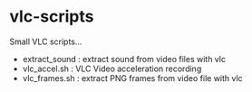 # vlc-scripts
Small VLC scripts...

* extract_sound : extract sound from video files with vlc
* vlc_accel.sh : VLC Video acceleration recording
* vlc_frames.sh : extract PNG frames from video file with vlc
